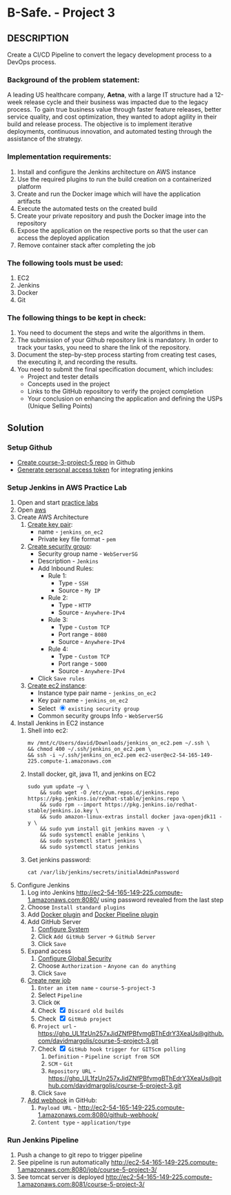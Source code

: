 # B-Safe. - Project 3 

## DESCRIPTION

Create a CI/CD Pipeline to convert the legacy development process to a DevOps
process.

### Background of the problem statement:

A leading US healthcare company, __Aetna__, with a large IT structure had a
12-week release cycle and their business was impacted due to the legacy
process. To gain true business value through faster feature releases, better
service quality, and cost optimization, they wanted to adopt agility in their
build and release process. The objective is to implement iterative
deployments, continuous innovation, and automated testing through the
assistance of the strategy.

### Implementation requirements:

1. Install and configure the Jenkins architecture on AWS instance
1. Use the required plugins to run the build creation on a containerized
    platform
1. Create and run the Docker image which will have the application artifacts
1. Execute the automated tests on the created build
1. Create your private repository and push the Docker image into the
    repository
1. Expose the application on the respective ports so that the user can access
    the deployed application
1. Remove container stack after completing the job

### The following tools must be used:

1. EC2
1. Jenkins
1. Docker
1. Git

### The following things to be kept in check:

1. You need to document the steps and write the algorithms in them.
1. The submission of your Github repository link is mandatory. In order to
    track your tasks, you need to share the link of the repository.
1. Document the step-by-step process starting from creating test cases, the
    executing it, and recording the results.
1. You need to submit the final specification document, which includes:
    - Project and tester details
    - Concepts used in the project
    - Links to the GitHub repository to verify the project completion
    - Your conclusion on enhancing the application and defining the USPs
        (Unique Selling Points)

## Solution

### Setup Github

- [Create course-3-project-5 repo](https://github.com/davidmargolis/course-3-project-5) in Github
- [Generate personal access token](https://github.com/settings/tokens/new) for integrating jenkins

### Setup Jenkins in AWS Practice Lab

1. Open and start [practice labs](https://caltech.lms.simplilearn.com/courses/4041/-PG-DO---CI%2FCD-Pipeline-with-Jenkins/practice-labs)
1. Open [aws](https://us-east-1.console.aws.amazon.com/console/home?region=us-east-1#)
1. Create AWS Architecture
    1. [Create key pair](https://us-east-1.console.aws.amazon.com/ec2/v2/home?region=us-east-1#CreateKeyPair:):
        - name - `jenkins_on_ec2`
        - Private key file format - `pem`
    1. [Create security group](https://us-east-1.console.aws.amazon.com/ec2/v2/home?region=us-east-1#CreateSecurityGroup:):
        - Security group name - `WebServerSG`
        - Description - `Jenkins`
        - Add Inbound Rules:
            - Rule 1:
                - Type - `SSH`
                - Source - `My IP`
            - Rule 2:
                - Type - `HTTP`
                - Source - `Anywhere-IPv4`
            - Rule 3:
                - Type - `Custom TCP`
                - Port range - `8080`
                - Source - `Anywhere-IPv4`
            - Rule 4:
                - Type - `Custom TCP`
                - Port range - `5000`
                - Source - `Anywhere-IPv4`
        - Click `Save rules`
    1. [Create ec2 instance](https://us-east-1.console.aws.amazon.com/ec2/v2/home?region=us-east-1#LaunchInstances:):
        - Instance type pair name - `jenkins_on_ec2`
        - Key pair name - `jenkins_on_ec2`
        - Select <input type=radio checked> `existing security group`
        - Common security groups Info - `WebServerSG`
1. Install Jenkins in EC2 instance
    1. Shell into ec2:
        ```
        mv /mnt/c/Users/david/Downloads/jenkins_on_ec2.pem ~/.ssh \
        && chmod 400 ~/.ssh/jenkins_on_ec2.pem \
        && ssh -i ~/.ssh/jenkins_on_ec2.pem ec2-user@ec2-54-165-149-225.compute-1.amazonaws.com
        ```
    1. Install docker, git, java 11, and jenkins on EC2
        ```
        sudo yum update –y \
            && sudo wget -O /etc/yum.repos.d/jenkins.repo https://pkg.jenkins.io/redhat-stable/jenkins.repo \
            && sudo rpm --import https://pkg.jenkins.io/redhat-stable/jenkins.io.key \
            && sudo amazon-linux-extras install docker java-openjdk11 -y \
            && sudo yum install git jenkins maven -y \
            && sudo systemctl enable jenkins \
            && sudo systemctl start jenkins \
            && sudo systemctl status jenkins
        ```
    1. Get jenkins password:
        ```
        cat /var/lib/jenkins/secrets/initialAdminPassword
        ```
1. Configure Jenkins
    1. Log into Jenkins <http://ec2-54-165-149-225.compute-1.amazonaws.com:8080/> using password revealed from the last step
    1. Choose `Install standard plugins`
    1. Add [Docker plugin](https://plugins.jenkins.io/docker-plugin/) and [Docker Pipeline plugin](https://plugins.jenkins.io/docker-workflow/)
    1. Add GitHub Server
        1. [Configure System](http://ec2-54-165-149-225.compute-1.amazonaws.com:8080/configure)
        1. Click `Add GitHub Server` -> `GitHub Server`
        1. Click `Save`
    1. Expand access
        1. [Configure Global Security](http://ec2-54-165-149-225.compute-1.amazonaws.com:8080/configureSecurity/)
        1. Choose `Authorization` - `Anyone can do anything`
        1. Click `Save`
    1. [Create new job](http://ec2-54-165-149-225.compute-1.amazonaws.com:8080/view/all/newJob)
        1. `Enter an item name` - `course-5-project-3`
        1. Select `Pipeline`
        1. Click `OK`
        1. Check <input type="checkbox" checked> `Discard old builds`
        1. Check <input type="checkbox" checked> `GitHub project`
        1. `Project url` - <https://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@github.com/davidmargolis/course-5-project-3.git>
        1. Check <input type="checkbox" checked> `GitHub hook trigger for GITScm polling`
            1. `Definition` - `Pipeline script from SCM`
            1. `SCM` - `Git`
            1. `Repository URL` - <https://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@github.com/davidmargolis/course-5-project-3.git>
        1. Click `Save`
    1. [Add webhook](https://github.com/davidmargolis/course-5-project-3/settings/hooks/new) in GitHub:
        1. `Payload URL` - <http://ec2-54-165-149-225.compute-1.amazonaws.com:8080/github-webhook/>
        1. `Content type` - `application/type`

### Run Jenkins Pipeline

1. Push a change to git repo to trigger pipeline
1. See pipeline is run automatically <http://ec2-54-165-149-225.compute-1.amazonaws.com:8080/job/course-5-project-3/>
1. See tomcat server is deployed <http://ec2-54-165-149-225.compute-1.amazonaws.com:8081/course-5-project-3/>
